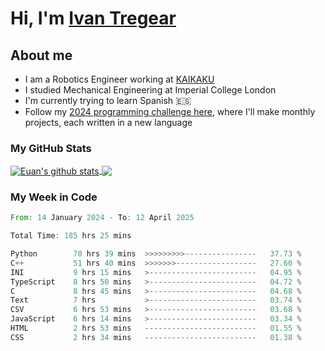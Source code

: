# Hi, I'm [Ivan Tregear](https://www.linkedin.com/in/ivantregear/)

## About me

* I am a Robotics Engineer working at [KAIKAKU](https://github.com/KAIKAKU-AI)
* I studied Mechanical Engineering at Imperial College London
* I'm currently trying to learn Spanish :es:
* Follow my [2024 programming challenge here](https://github.com/ITregear?tab=repositories), where I'll make monthly projects, each written in a new language


### My GitHub Stats

<a href="#my-github-stats">
  <img align="center" src="https://github-readme-stats.vercel.app/api?username=itregear&count_private=true&show_icons=true&include_all_commits=true&theme=material-palenight" alt="Euan's github stats" />
</a>

<a href="#my-github-stats">
  <img align="center" src="https://github-readme-stats.vercel.app/api/top-langs/?username=itregear&layout=compact&theme=material-palenight" />
</a>

### My Week in Code
<!--START_SECTION:waka-->

```rust
From: 14 January 2024 - To: 12 April 2025

Total Time: 185 hrs 25 mins

Python        70 hrs 39 mins  >>>>>>>>>----------------   37.73 %
C++           51 hrs 40 mins  >>>>>>>------------------   27.60 %
INI           9 hrs 15 mins   >------------------------   04.95 %
TypeScript    8 hrs 50 mins   >------------------------   04.72 %
C             8 hrs 45 mins   >------------------------   04.68 %
Text          7 hrs           >------------------------   03.74 %
CSV           6 hrs 53 mins   >------------------------   03.68 %
JavaScript    6 hrs 14 mins   >------------------------   03.34 %
HTML          2 hrs 53 mins   -------------------------   01.55 %
CSS           2 hrs 34 mins   -------------------------   01.38 %
```

<!--END_SECTION:waka-->
